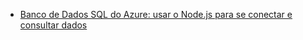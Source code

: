 - [Banco de Dados SQL do Azure: usar o Node.js para se conectar e consultar dados](https://docs.microsoft.com/azure/sql-database/sql-database-connect-query-nodejs)
